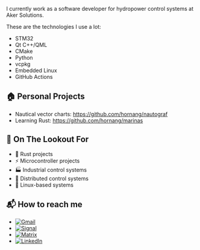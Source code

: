I currently work as a software developer for hydropower control systems at Aker Solutions.

These are the technologies I use a lot:

- STM32
- Qt C++/QML
- CMake
- Python
- vcpkg
- Embedded Linux
- GitHub Actions

## 🏠 Personal Projects

- Nautical vector charts: https://github.com/hornang/nautograf
- Learning Rust: https://github.com/hornang/marinas

## 🔭 On The Lookout For

- 🦀 Rust projects
- ⚡ Microcontroller projects
- 🏭 Industrial control systems
- 📡 Distributed control systems
- 🐧 Linux-based systems

## 📬 How to reach me

- [![Gmail](https://img.shields.io/badge/Email-shornang@gmail.com-brown)](mailto:shornang@gmail.com)
- [![Signal](https://img.shields.io/badge/Signal-hornang.11-3845ff)](https://signal.me/#eu/wo64Pmh1i0iZl1pfvGjCOmQYNBOXdEBUxXdKzhsu0KgNU9ziUbxMMbjNUhNsLeyh)
- [![Matrix](https://img.shields.io/badge/Matrix.org-@hornang-black)](https://matrix.to/#/@hornang:matrix.org)
- [![LinkedIn](https://img.shields.io/badge/LinkedIn-Stig%20Hornang-blue)](https://www.linkedin.com/in/stig-hornang/)
